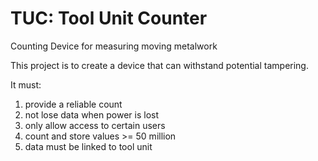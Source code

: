 # TUC: Tool Unit Counter

Counting Device for measuring moving metalwork

This project is to create a device that can withstand potential tampering. 

It must:
  1. provide a reliable count
  2. not lose data when power is lost
  3. only allow access to certain users
  4. count and store values >= 50 million
  5. data must be linked to tool unit
